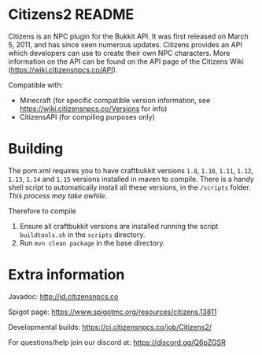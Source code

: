 Citizens2 README
================

Citizens is an NPC plugin for the Bukkit API. It was first released on March 5, 2011, and has since seen numerous updates. Citizens provides an API which developers can use to create their own NPC characters. More information on the API can be found on the API page of the Citizens Wiki (https://wiki.citizensnpcs.co/API).

Compatible with:
* Minecraft (for specific compatible version information, see https://wiki.citizensnpcs.co/Versions for info)
* CitizensAPI (for compiling purposes only)

Building
=================
The pom.xml requires you to have craftbukkit versions `1.8`, `1.10`, `1.11`, `1.12`, `1.13`, `1.14` and `1.15` versions 
installed in maven to compile. There is a handy shell script to automatically install all these versions, in the 
`/scripts` folder. _This process may take awhile_.

Therefore to compile
1. Ensure all craftbukkit versions are installed running the script `buildtools.sh` in the `scripts` directory.
2. Run `mvn clean package` in the base directory.

Extra information
=================

Javadoc: http://jd.citizensnpcs.co

Spigot page: https://www.spigotmc.org/resources/citizens.13811

Developmental builds: https://ci.citizensnpcs.co/job/Citizens2/

For questions/help join our discord at: https://discord.gg/Q6pZGSR
